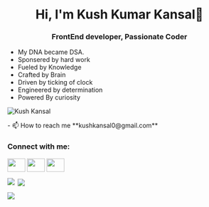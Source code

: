 <h1 align="center">Hi, I'm Kush Kumar Kansal👋</h1>
<h3 align="center">FrontEnd developer, Passionate Coder</h3>
<ul>
<li>My DNA became DSA.</li>
<li>Sponsered by hard work</li>
<li>Fueled by Knowledge</li>
<li>Crafted by Brain</li>
<li>Driven by ticking of clock</li>
<li>Engineered by determination</li>
<li>Powered By curiosity</li>
</ul>
<p align="left"> <img src="https://komarev.com/ghpvc/?username=KushKansal&label=Profile%20views&color=0c75b6&style=flat" alt="Kush Kansal" /> </p>
- 📫 How to reach me **kushkansal0@gmail.com**

<h3 align="left">Connect with me:</h3>
<p align="left">
<a href="https://linkedin.com/in/kushknasal" target="_blank"><img align="center" src="https://raw.githubusercontent.com/rahuldkjain/github-profile-readme-generator/master/src/images/icons/Social/linked-in-alt.svg" height="30" width="40" /></a>
<a href="https://instagram.com/kushkansal0" target="_blank"><img align="center" src="https://raw.githubusercontent.com/rahuldkjain/github-profile-readme-generator/master/src/images/icons/Social/instagram.svg" height="30" width="40" /></a>
<a href="https://www.leetcode.com/kushkansal" target="_blank"><img align="center" src="https://raw.githubusercontent.com/rahuldkjain/github-profile-readme-generator/master/src/images/icons/Social/leet-code.svg" height="30" width="40" /></a>
</p>

<p><img align="left" src="https://github-readme-stats.vercel.app/api/top-langs?username=KushKansal&show_icons=true&locale=en&layout=compact"/></p>

<p>&nbsp;<img align="center" src="https://github-readme-stats.vercel.app/api?username=KushKansal&show_icons=true&locale=en"/></p>

<p><img align="center" src="https://github-readme-streak-stats.herokuapp.com/?user=KushKansal&"/></p>
